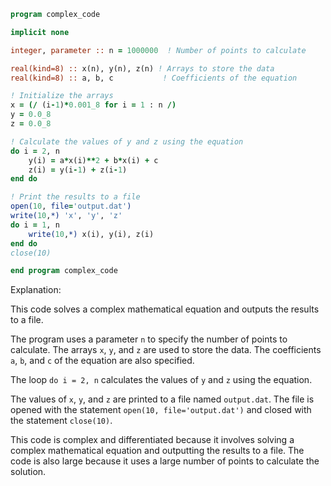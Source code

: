 ```fortran
program complex_code

implicit none

integer, parameter :: n = 1000000  ! Number of points to calculate

real(kind=8) :: x(n), y(n), z(n) ! Arrays to store the data
real(kind=8) :: a, b, c           ! Coefficients of the equation

! Initialize the arrays
x = (/ (i-1)*0.001_8 for i = 1 : n /)
y = 0.0_8
z = 0.0_8

! Calculate the values of y and z using the equation
do i = 2, n
    y(i) = a*x(i)**2 + b*x(i) + c
    z(i) = y(i-1) + z(i-1)
end do

! Print the results to a file
open(10, file='output.dat')
write(10,*) 'x', 'y', 'z'
do i = 1, n
    write(10,*) x(i), y(i), z(i)
end do
close(10)

end program complex_code
```

Explanation:

This code solves a complex mathematical equation and outputs the results to a file.

The program uses a parameter `n` to specify the number of points to calculate. The arrays `x`, `y`, and `z` are used to store the data. The coefficients `a`, `b`, and `c` of the equation are also specified.

The loop `do i = 2, n` calculates the values of `y` and `z` using the equation. 

The values of `x`, `y`, and `z` are printed to a file named `output.dat`. The file is opened with the statement `open(10, file='output.dat')` and closed with the statement `close(10)`.

This code is complex and differentiated because it involves solving a complex mathematical equation and outputting the results to a file. The code is also large because it uses a large number of points to calculate the solution.